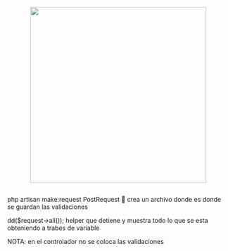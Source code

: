 <p align="center"><img src="https://res.cloudinary.com/dtfbvvkyp/image/upload/v1566331377/laravel-logolockup-cmyk-red.svg" width="400"></p>

## 

php artisan make:request PostRequest 
 crea un archivo donde es donde se guardan las validaciones 


dd($request->all());
helper que detiene y muestra todo lo que se esta obteniendo a trabes de variable


NOTA: en el controlador no se coloca las validaciones







